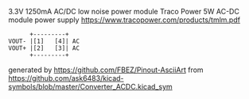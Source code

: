 3.3V 1250mA AC/DC low noise power module
Traco Power 5W AC-DC module power supply
https://www.tracopower.com/products/tmlm.pdf


	      +---------+
	VOUT- |[1]   [4]| AC
	VOUT+ |[2]   [3]| AC
	      +---------+


generated by https://github.com/FBEZ/Pinout-AsciiArt from https://github.com/ask6483/kicad-symbols/blob/master/Converter_ACDC.kicad_sym